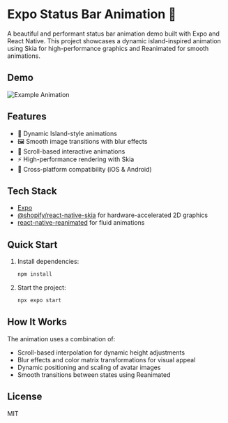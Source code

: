 # Expo Status Bar Animation 🎨

A beautiful and performant status bar animation demo built with Expo and React Native. This project showcases a dynamic island-inspired animation using Skia for high-performance graphics and Reanimated for smooth animations.

## Demo

![Example Animation](assets/example/example.gif)

## Features

- 🎯 Dynamic Island-style animations
- 🖼️ Smooth image transitions with blur effects
- 🔄 Scroll-based interactive animations
- ⚡ High-performance rendering with Skia
- 📱 Cross-platform compatibility (iOS & Android)

## Tech Stack

- [Expo](https://expo.dev)
- [@shopify/react-native-skia](https://shopify.github.io/react-native-skia) for hardware-accelerated 2D graphics
- [react-native-reanimated](https://docs.swmansion.com/react-native-reanimated/) for fluid animations

## Quick Start

1. Install dependencies:

   ```bash
   npm install
   ```

2. Start the project:
   ```bash
   npx expo start
   ```

## How It Works

The animation uses a combination of:

- Scroll-based interpolation for dynamic height adjustments
- Blur effects and color matrix transformations for visual appeal
- Dynamic positioning and scaling of avatar images
- Smooth transitions between states using Reanimated

## License

MIT
